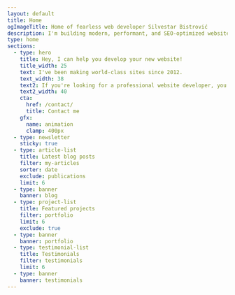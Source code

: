 ```yaml
---
layout: default
title: Home
ogImageTitle: Home of fearless web developer Silvestar Bistrović
description: I'm building modern, performant, and SEO-optimized websites since 2012 using the best coding practices to deliver the best experience for every user.
type: home
sections:
  - type: hero
    title: Hey, I can help you develop your new website!
    title_width: 25
    text: I've been making world-class sites since 2012.
    text_width: 38
    text2: If you're looking for a professional website developer, you've come to the right place.
    text2_width: 40
    cta:
      href: /contact/
      title: Contact me
    gfx:
      name: animation
      clamp: 400px
  - type: newsletter
    sticky: true
  - type: article-list
    title: Latest blog posts
    filter: my-articles
    sorter: date
    exclude: publications
    limit: 6
  - type: banner
    banner: blog
  - type: project-list
    title: Featured projects
    filter: portfolio
    limit: 6
    exclude: true
  - type: banner
    banner: portfolio
  - type: testimonial-list
    title: Testimonials
    filter: testimonials
    limit: 6
  - type: banner
    banner: testimonials
---
```

